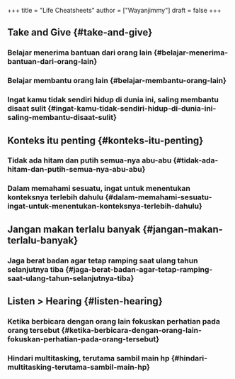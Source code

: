 +++
title = "Life Cheatsheets"
author = ["Wayanjimmy"]
draft = false
+++

## Take and Give {#take-and-give}


### Belajar menerima bantuan dari orang lain {#belajar-menerima-bantuan-dari-orang-lain}


### Belajar membantu orang lain {#belajar-membantu-orang-lain}


### Ingat kamu tidak sendiri hidup di dunia ini, saling membantu disaat sulit {#ingat-kamu-tidak-sendiri-hidup-di-dunia-ini-saling-membantu-disaat-sulit}


## Konteks itu penting {#konteks-itu-penting}


### Tidak ada hitam dan putih semua-nya abu-abu {#tidak-ada-hitam-dan-putih-semua-nya-abu-abu}


### Dalam memahami sesuatu, ingat untuk menentukan konteksnya terlebih dahulu {#dalam-memahami-sesuatu-ingat-untuk-menentukan-konteksnya-terlebih-dahulu}


## Jangan makan terlalu banyak {#jangan-makan-terlalu-banyak}


### Jaga berat badan agar tetap ramping saat ulang tahun selanjutnya tiba {#jaga-berat-badan-agar-tetap-ramping-saat-ulang-tahun-selanjutnya-tiba}


## Listen > Hearing {#listen-hearing}


### Ketika berbicara dengan orang lain fokuskan perhatian pada orang tersebut {#ketika-berbicara-dengan-orang-lain-fokuskan-perhatian-pada-orang-tersebut}


### Hindari multitasking, terutama sambil main hp {#hindari-multitasking-terutama-sambil-main-hp}
